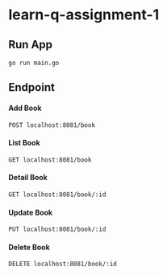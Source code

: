 # learn-q-assignment-1

## Run App
`go run main.go`

## Endpoint
#### Add Book
`POST localhost:8081/book`

#### List Book
`GET localhost:8081/book`

#### Detail Book
`GET localhost:8081/book/:id`

#### Update Book
`PUT localhost:8081/book/:id`

#### Delete Book
`DELETE localhost:8081/book/:id`
